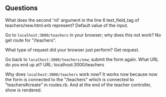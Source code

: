 ## Questions

What does the second 'nil' argument in the line 6 text_field_tag of teachers/new.html.erb represent?
Default value of the input. 

Go to `localhost:3000/teachers` in your browser; why does this not work? 
No get route for "/teachers".  


What type of request did your browser just perform?
Get request. 

Go back to `localhost:3000/teachers/new`; submit the form again. What URL do you end up at?
URL: localhost:3000/teachers


Why does `localhost:3000/teachers` work now?
It works now because now the form is connected to the "/teachers" which is connected to "teachers#create" in routes.rb. And at the end of the teacher controller, show is rendered. 